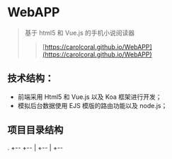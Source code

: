 # WebAPP

> 基于 html5 和 Vue.js 的手机小说阅读器 
>> [https://carolcoral.github.io/WebAPP](https://carolcoral.github.io/WebAPP)

## 技术结构：
* 前端采用 Html5 和 Vue.js 以及 Koa 框架进行开发；
* 模拟后台数据使用 EJS 模版的路由功能以及 node.js；

## 项目目录结构

.
+--
+--
| +--
| +--
